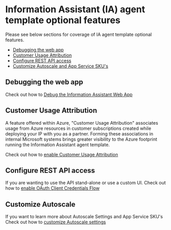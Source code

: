 # Information Assistant (IA) agent template optional features

Please see below sections for coverage of IA agent template optional features.

* [Debugging the web app](#debugging-the-web-app)
* [Customer Usage Attribution](#customer-usage-attribution)
* [Configure REST API access](#configure-rest-api-access)
* [Customize Autoscale and App Service SKU's](#customize-autoscale)

## Debugging the web app

Check out how to [Debug the Information Assistant Web App](/docs/webapp_debug.md)

## Customer Usage Attribution

A feature offered within Azure, "Customer Usage Attribution" associates usage from Azure resources in customer subscriptions created while deploying your IP with you as a partner. Forming these associations in internal Microsoft systems brings greater visibility to the Azure footprint running the Information Assistant agent template.

Check out how to [enable Customer Usage Attribution](/docs/features/enable_customer_usage_attribution.md)

## Configure REST API access

If you are wanting to use the API stand-alone or use a custom UI.
Check out how to [enable OAuth Client Credentials Flow](/docs/deployment/client_credentials_flow.md)

## Customize Autoscale

If you want to learn more about Autoscale Settings and App Service SKU's
Check out how to [customize Autoscale settings](/docs/deployment/autoscale_sku.md)
